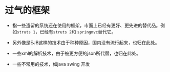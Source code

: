# 过气的框架

* 指一些遗留的系统还在使用的框架，市面上已经有更好、更先进的替代品。例如`struts 1`，已经有`struts 2`和 `springmvc`替代它。

* 另外像是EJB这样的技术由于种种原因，国内没有流行起来，也归在此处。

* 一些xml的解析技术，由于被更方便的json所代替，也归在此处。

* 一些不常用的技术，如java swing 开发